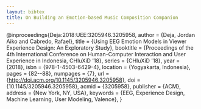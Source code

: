 ```yaml
---
layout: bibtex
title: On Building an Emotion-based Music Composition Companion
---
```


@inproceedings{Deja:2018:UEE:3205946.3205958,
 author = {Deja, Jordan Aiko and Cabredo, Rafael},
 title = {Using EEG Emotion Models in Viewer Experience Design: An Exploratory Study},
 booktitle = {Proceedings of the 4th International Conference on Human-Computer Interaction and User Experience in Indonesia, CHIuXiD '18},
 series = {CHIuXiD '18},
 year = {2018},
 isbn = {978-1-4503-6429-4},
 location = {Yogyakarta, Indonesia},
 pages = {82--88},
 numpages = {7},
 url = {http://doi.acm.org/10.1145/3205946.3205958},
 doi = {10.1145/3205946.3205958},
 acmid = {3205958},
 publisher = {ACM},
 address = {New York, NY, USA},
 keywords = {EEG, Experience Design, Machine Learning, User Modeling, Valence},
}